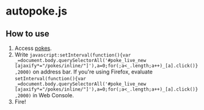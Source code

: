 # autopoke.js
## How to use
1. Access [pokes](https://www.facebook.com/pokes).
2. Write `javascript:setInterval(function(){var _=document.body.querySelectorAll('#poke_live_new [ajaxify*="/pokes/inline/"]'),a=0;for(;a<_.length;a++)_[a].click()},2000)` on address bar.
If you're using Firefox, evaluate `setInterval(function(){var _=document.body.querySelectorAll('#poke_live_new [ajaxify*="/pokes/inline/"]'),a=0;for(;a<_.length;a++)_[a].click()},2000)` in Web Console.
3. Fire!
